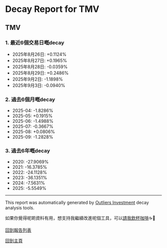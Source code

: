 # Decay Report for TMV

## TMV

### 1. 最近6個交易日嘅decay

- 2025年8月26日: +0.1124%
- 2025年8月27日: +0.1965%
- 2025年8月28日: -0.0359%
- 2025年8月29日: +0.2486%
- 2025年9月2日: -1.1898%
- 2025年9月3日: -0.0940%

### 2. 過去6個月嘅decay

- 2025-04: -1.8286%
- 2025-05: +0.1915%
- 2025-06: -1.4988%
- 2025-07: -0.3667%
- 2025-08: +0.0806%
- 2025-09: -1.2828%

### 3. 過去6年嘅decay

- 2020: -27.9069%
- 2021: -16.3785%
- 2022: -24.1128%
- 2023: -36.1351%
- 2024: -7.5631%
- 2025: -5.5549%

------------------------------
This report was automatically generated by [Outliers Investment](https://outliersecon.github.io/Outliers-Investment/) decay analysis tools.

如果你覺得呢啲資料有用，想支持我繼續改進呢個工具，可以[請我飲杯咖啡](https://buymeacoffee.com/outliersecon)☕🙏

[回到報告列表](https://outliersecon.github.io/Outliers-Investment/reports/reports_public)

[回到主頁](https://outliersecon.github.io/Outliers-Investment/)